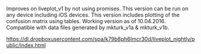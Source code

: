Improves on liveplot_v1 by not using promises. This version can be run on any device including iOS devices. This version includes plotting of the confusion matrix using tables.
Working version as of 10.04.2016. Compatible with data files generated by mkturk_v1a & mkturk_v1b.

https://dl.dropboxusercontent.com/spa/k79b8ph6lmcr30d/liveplot_nightly/public/index.html
